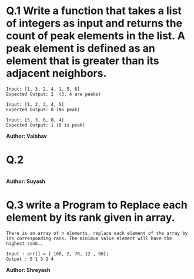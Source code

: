 # Q.1 Write a function that takes a list of integers as input and returns the count of peak elements in the list. A peak element is defined as an element that is greater than its adjacent neighbors.
```
Input: [1, 3, 2, 4, 1, 5, 6]
Expected Output: 2  (3, 4 are peaks)

Input: [1, 2, 3, 4, 5]
Expected Output: 0 (No peak)

Input: [5, 3, 6, 8, 4]
Expected Output: 1 (8 is peak)
```
**Author: Vaibhav**

# Q.2 

```

```
**Author: Suyash**

# Q.3 write a Program to Replace each element by its rank given in array.
```
There is an array of n elements, replace each element of the array by its corresponding rank. The minimum value element will have the highest rank..

Input : arr[] = { 100, 2, 70, 12 , 90};
Output : 5 1 3 2 4
```
**Author: Shreyash**
